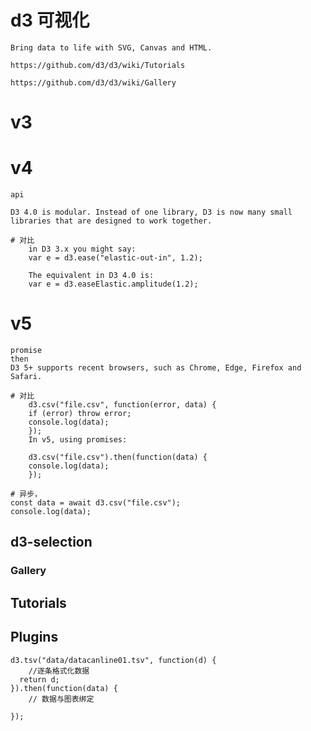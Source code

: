 
# d3 可视化
    Bring data to life with SVG, Canvas and HTML.

    https://github.com/d3/d3/wiki/Tutorials

    https://github.com/d3/d3/wiki/Gallery

# v3 


# v4
    api

    D3 4.0 is modular. Instead of one library, D3 is now many small libraries that are designed to work together. 

    # 对比
        in D3 3.x you might say:
        var e = d3.ease("elastic-out-in", 1.2);

        The equivalent in D3 4.0 is:
        var e = d3.easeElastic.amplitude(1.2);

# v5
    promise
    then
    D3 5+ supports recent browsers, such as Chrome, Edge, Firefox and Safari.

    # 对比
        d3.csv("file.csv", function(error, data) {
        if (error) throw error;
        console.log(data);
        });
        In v5, using promises:

        d3.csv("file.csv").then(function(data) {
        console.log(data);
        });

    # 异步，
    const data = await d3.csv("file.csv");
    console.log(data);

## d3-selection 


### Gallery

    


## Tutorials
## Plugins


	d3.tsv("data/datacanline01.tsv", function(d) {
		//逐条格式化数据
	  return d;
	}).then(function(data) {
		// 数据与图表绑定

	});

